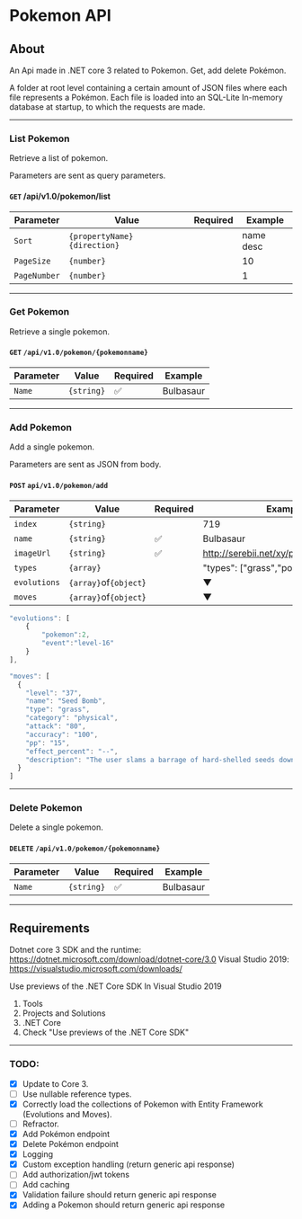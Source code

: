 # Pokemon API #

## About ##
An Api made in .NET core 3 related to Pokemon. Get, add delete Pokémon.

A folder at root level containing a certain amount of JSON files where each file represents a Pokémon. Each file is loaded into an SQL-Lite In-memory database at startup, to which the requests are made.
___

### List Pokemon

Retrieve a list of pokemon.

Parameters are sent as query parameters.

#### `GET` /api/v1.0/pokemon/list

| Parameter    | Value                        | Required | Example   |
| ------------ | ---------------------------- | -------- | --------- |
| `Sort`       | `{propertyName} {direction}` |          | name desc |
| `PageSize`   | `{number}`                   |          | 10        |
| `PageNumber` | `{number}`                   |          | 1         |

___
### Get Pokemon

Retrieve a single pokemon.

#### `GET` `/api/v1.0/pokemon/{pokemonname}`

| Parameter | Value    | Required | Example           |
| --------- | -------- | -------- | ----------------- |
| `Name`      | `{string}` | ✅        | Bulbasaur |
___

### Add Pokemon

Add a single pokemon.

Parameters are sent as JSON from body.

#### `POST` `api/v1.0/pokemon/add`

| Parameter | Value    | Required | Example           |
| --------- | -------- | -------- | ----------------- |
| `index`      | `{string}` |         | 719 |
| `name`      | `{string}` | ✅        | Bulbasaur |
| `imageUrl`      | `{string}` | ✅        | http://serebii.net/xy/pokemon/001.png|
| `types`      | `{array}` |         | "types": ["grass","poison"] |
| `evolutions`      | `{array}`of`{object`} |         | ▼ |
| `moves`      | `{array}`of`{object`} |         | ▼ |
  ```javascript
"evolutions": [
      {
          "pokemon":2,
          "event":"level-16"
      }
  ],
  
"moves": [
    {
      "level": "37",
      "name": "Seed Bomb",
      "type": "grass",
      "category": "physical",
      "attack": "80",
      "accuracy": "100",
      "pp": "15",
      "effect_percent": "--",
      "description": "The user slams a barrage of hard-shelled seeds down on the target from above."
    }
  ]
  ```

___
### Delete Pokemon

Delete a single pokemon.

#### `DELETE` `/api/v1.0/pokemon/{pokemonname}`

| Parameter | Value    | Required | Example           |
| --------- | -------- | -------- | ----------------- |
| `Name`      | `{string}` | ✅        | Bulbasaur |
___


## Requirements
Dotnet core 3 SDK and the runtime: https://dotnet.microsoft.com/download/dotnet-core/3.0
Visual Studio 2019: https://visualstudio.microsoft.com/downloads/

Use previews of the .NET Core SDK In Visual Studio 2019
1. Tools
2. Projects and Solutions
3. .NET Core
4. Check "Use previews of the .NET Core SDK"

___

### TODO:

- [x] Update to Core 3.
- [ ] Use nullable reference types.
- [x] Correctly load the collections of Pokemon with Entity Framework (Evolutions and Moves).
- [ ] Refractor.
- [x] Add Pokémon endpoint
- [x] Delete Pokémon endpoint
- [x] Logging
- [x] Custom exception handling (return generic api response)
- [ ] Add authorization/jwt tokens
- [ ] Add caching
- [x] Validation failure should return generic api response
- [x] Adding a Pokemon should return generic api response
